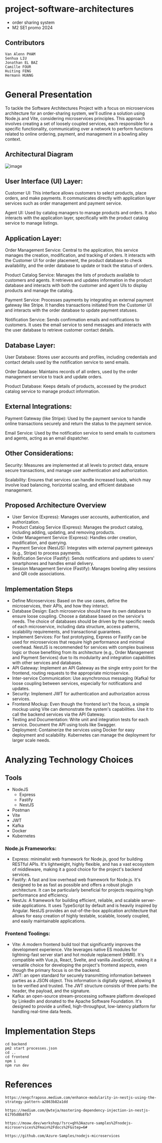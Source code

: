 # project-software-architectures
- order sharing system
- M2 SE1 promo 2024

## Contributors
```
Van Alenn PHAM
Senhua LIU
Jonathan EL BAZ
Camille FOUR
Huiting FENG
Hermann HUANG
```

# General Presentation
To tackle the Software Architectures Project with a focus on microservices architecture for an order-sharing system, we'll outline a solution using Node.js and Vite, considering microservices principles. This approach involves creating a set of loosely coupled services, each responsible for a specific functionality, communicating over a network to perform functions related to online ordering, payment, and management in a bowling alley context.

## Architectural Diagram

![image](https://github.com/Incalenn/project-software-architectures/assets/73129627/c58d1ce7-aea4-4024-8725-0ea3db0eb802)


## User Interface (UI) Layer:

Customer UI: This interface allows customers to select products, place orders, and make payments. It communicates directly with application layer services such as order management and payment service.

Agent UI: Used by catalog managers to manage products and orders. It also interacts with the application layer, specifically with the product catalog service to manage listings.

## Application Layer:

Order Management Service: Central to the application, this service manages the creation, modification, and tracking of orders. It interacts with the Customer UI for order placement, the product database to check availability, and the order database to update or track the status of orders.

Product Catalog Service: Manages the lists of products available to customers and agents. It retrieves and updates information in the product database and interacts with both the customer and agent UIs to display products and manage the catalog.

Payment Service: Processes payments by integrating an external payment gateway like Stripe. It handles transactions initiated from the Customer UI and interacts with the order database to update payment statuses.

Notification Service: Sends confirmation emails and notifications to customers. It uses the email service to send messages and interacts with the user database to retrieve customer contact details.

## Database Layer:

User Database: Stores user accounts and profiles, including credentials and contact details used by the notification service to send emails.

Order Database: Maintains records of all orders, used by the order management service to track and update orders.

Product Database: Keeps details of products, accessed by the product catalog service to manage product information.

## External Integrations:

Payment Gateway (like Stripe): Used by the payment service to handle online transactions securely and return the status to the payment service.

Email Service: Used by the notification service to send emails to customers and agents, acting as an email dispatcher.

## Other Considerations:

Security: Measures are implemented at all levels to protect data, ensure secure transactions, and manage user authentication and authorization.

Scalability: Ensures that services can handle increased loads, which may involve load balancing, horizontal scaling, and efficient database management.

## Proposed Architecture Overview
- User Service (Express): Manages user accounts, authentication, and authorization.
- Product Catalog Service (Express): Manages the product catalog, including adding, updating, and removing products.
- Order Management Service (Express): Handles order creation, modification, and querying.
- Payment Service (NestJS): Integrates with external payment gateways (e.g., Stripe) to process payments.
- Notification Service (Fastify): Sends notifications and updates to users' smartphones and handles email delivery.
- Session Management Service (Fastify): Manages bowling alley sessions and QR code associations.


## Implementation Steps
- Define Microservices: Based on the use cases, define the microservices, their APIs, and how they interact.
- Database Design: Each microservice should have its own database to ensure loose coupling. Choose a database based on the service's needs. The choice of databases should be driven by the specific needs of each microservice, including data structure, access patterns, scalability requirements, and transactional guarantees.
- Implement Services: For fast prototyping, Express or Fastify can be used for microservices that require high performance and minimal overhead. NestJS is recommended for services with complex business logic or those benefiting from its architecture (e.g., Order Management and Payment Services) due to its modularity and integration capabilities with other services and databases.
- API Gateway: Implement an API Gateway as the single entry point for the frontend, routing requests to the appropriate microservice.
- Inter-service Communication: Use asynchronous messaging (Kafka) for loose coupling between services, especially for notifications and updates.
- Security: Implement JWT for authentication and authorization across services.
- Frontend Mockup: Even though the frontend isn't the focus, a simple mockup using Vite can demonstrate the system's capabilities. Use it to call the backend services via the API Gateway.
- Testing and Documentation: Write unit and integration tests for each service. Document the API using tools like Swagger.
- Deployment: Containerize the services using Docker for easy deployment and scalability. Kubernetes can manage the deployment for larger scale needs.


# Analyzing Technology Choices
## Tools
-   NodeJS
    - Express
    - Fastify
    - NestJS
-   Postman
-   Vite
-   JWT
-   Kafka
-   Docker
-   Kubernetes


### Node.js Frameworks:
- Express: minimalist web framework for Node.js, good for building RESTful APIs. It's lightweight, highly flexible, and has a vast ecosystem of middleware, making it a good choice for the project's backend services.
- Fastify: A fast and low overhead web framework for Node.js. It's designed to be as fast as possible and offers a robust plugin architecture. It can be particularly beneficial for projects requiring high performance and efficiency.
- NestJs: A framework for building efficient, reliable, and scalable server-side applications. It uses TypeScript by default and is heavily inspired by Angular. NestJS provides an out-of-the-box application architecture that allows for easy creation of highly testable, scalable, loosely coupled, and easily maintainable applications.

### Frontend Toolings:
- Vite: A modern frontend build tool that significantly improves the development experience. Vite leverages native ES modules for lightning-fast server start and hot module replacement (HMR). It's compatible with Vue.js, React, Svelte, and vanilla JavaScript, making it a versatile choice for developing the project's frontend aspects, even though the primary focus is on the backend.
- JWT: an open standard for securely transmitting information between parties as a JSON object. This information is digitally signed, allowing it to be verified and trusted. The JWT structure consists of three parts: the header, the payload, and the signature.
- Kafka: an open-source stream-processing software platform developed by LinkedIn and donated to the Apache Software Foundation. It's designed to provide a unified, high-throughput, low-latency platform for handling real-time data feeds.

# Implementation Steps
```
cd backend
pm2 start processes.json
cd .. 
cd frontend
npm i
npm run dev
```



# References
```
https://engcfraposo.medium.com/enhance-modularity-in-nestjs-using-the-strategy-pattern-a2863b82a1dd
```
```
https://medium.com/@wteja/mastering-dependency-injection-in-nestjs-61795d0b8fb7
```
```
https://moaw.dev/workshop/?src=gh%3Aazure-samples%2Fnodejs-microservices%2Fmain%2Fdocs%2F&step=6#
```
```
https://github.com/Azure-Samples/nodejs-microservices
```